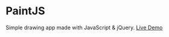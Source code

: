 # PaintJS
  Simple drawing app made with JavaScript & jQuery.
  <a href="https://rawgit.com/matir8/PaintJS/master/index.html">Live Demo</a>
